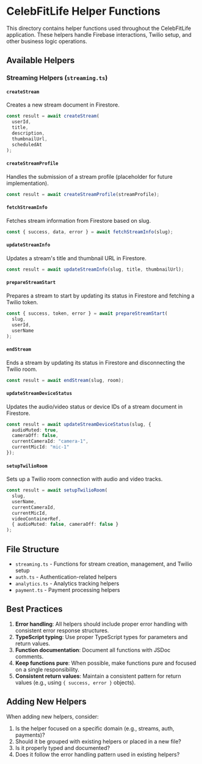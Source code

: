 # CelebFitLife Helper Functions

This directory contains helper functions used throughout the CelebFitLife application. These helpers handle Firebase interactions, Twilio setup, and other business logic operations.

## Available Helpers

### Streaming Helpers (`streaming.ts`)

#### `createStream`
Creates a new stream document in Firestore.
```typescript
const result = await createStream(
  userId,
  title,
  description,
  thumbnailUrl,
  scheduledAt
);
```

#### `createStreamProfile`
Handles the submission of a stream profile (placeholder for future implementation).
```typescript
const result = await createStreamProfile(streamProfile);
```

#### `fetchStreamInfo`
Fetches stream information from Firestore based on slug.
```typescript
const { success, data, error } = await fetchStreamInfo(slug);
```

#### `updateStreamInfo`
Updates a stream's title and thumbnail URL in Firestore.
```typescript
const result = await updateStreamInfo(slug, title, thumbnailUrl);
```

#### `prepareStreamStart`
Prepares a stream to start by updating its status in Firestore and fetching a Twilio token.
```typescript
const { success, token, error } = await prepareStreamStart(
  slug,
  userId,
  userName
);
```

#### `endStream`
Ends a stream by updating its status in Firestore and disconnecting the Twilio room.
```typescript
const result = await endStream(slug, room);
```

#### `updateStreamDeviceStatus`
Updates the audio/video status or device IDs of a stream document in Firestore.
```typescript
const result = await updateStreamDeviceStatus(slug, {
  audioMuted: true,
  cameraOff: false,
  currentCameraId: "camera-1",
  currentMicId: "mic-1"
});
```

#### `setupTwilioRoom`
Sets up a Twilio room connection with audio and video tracks.
```typescript
const result = await setupTwilioRoom(
  slug,
  userName,
  currentCameraId,
  currentMicId,
  videoContainerRef,
  { audioMuted: false, cameraOff: false }
);
```

## File Structure

- `streaming.ts` - Functions for stream creation, management, and Twilio setup
- `auth.ts` - Authentication-related helpers
- `analytics.ts` - Analytics tracking helpers
- `payment.ts` - Payment processing helpers

## Best Practices

1. **Error handling**: All helpers should include proper error handling with consistent error response structures.
2. **TypeScript typing**: Use proper TypeScript types for parameters and return values.
3. **Function documentation**: Document all functions with JSDoc comments.
4. **Keep functions pure**: When possible, make functions pure and focused on a single responsibility.
5. **Consistent return values**: Maintain a consistent pattern for return values (e.g., using `{ success, error }` objects).

## Adding New Helpers

When adding new helpers, consider:
1. Is the helper focused on a specific domain (e.g., streams, auth, payments)?
2. Should it be grouped with existing helpers or placed in a new file?
3. Is it properly typed and documented?
4. Does it follow the error handling pattern used in existing helpers? 